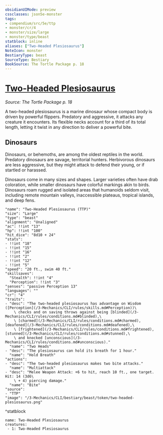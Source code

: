 ```yaml
---
obsidianUIMode: preview
cssclasses: json5e-monster
tags:
- compendium/src/5e/ttp
- monster/cr/4
- monster/size/large
- monster/type/beast
statblock: inline
aliases: ["Two-Headed Plesiosaurus"]
NoteIcon: monster
BestiaryType: beast
SourceType: Bestiary
BookSource: The Tortle Package p. 18
---
```

# [Two-Headed Plesiosaurus](3-Mechanics\CLI\bestiary\beast/two-headed-plesiosaurus-ttp.md)
*Source: The Tortle Package p. 18*  

A two-headed plesiosaurus is a marine dinosaur whose compact body is driven by powerful flippers. Predatory and aggressive, it attacks any creature it encounters. Its flexible necks account for a third of its total length, letting it twist in any direction to deliver a powerful bite.

## Dinosaurs

Dinosaurs, or behemoths, are among the oldest reptiles in the world. Predatory dinosaurs are savage, territorial hunters. Herbivorous dinosaurs are less aggressive, but they might attack to defend their young, or if startled or harassed.

Dinosaurs come in many sizes and shapes. Larger varieties often have drab coloration, while smaller dinosaurs have colorful markings akin to birds. Dinosaurs roam rugged and isolated areas that humanoids seldom visit, including remote mountain valleys, inaccessible plateaus, tropical islands, and deep fens.

```statblock
"name": "Two-Headed Plesiosaurus (TTP)"
"size": "Large"
"type": "beast"
"alignment": "Unaligned"
"ac": !!int "13"
"hp": !!int "100"
"hit_dice": "8d10 + 24"
"stats":
- !!int "18"
- !!int "15"
- !!int "16"
- !!int "2"
- !!int "12"
- !!int "5"
"speed": "20 ft., swim 40 ft."
"skillsaves":
  "Stealth": !!int "4"
  "Perception": !!int "3"
"senses": "passive Perception 13"
"languages": ""
"cr": "4"
"traits":
- "desc": "The two-headed plesiosaurus has advantage on Wisdom ([Perception](/3-Mechanics/CLI/rules/skills.md#Perception))\
    \ checks and on saving throws against being [blinded](/3-Mechanics/CLI/rules/conditions.md#blinded),\
    \ [charmed](/3-Mechanics/CLI/rules/conditions.md#charmed), [deafened](/3-Mechanics/CLI/rules/conditions.md#deafened),\
    \ [frightened](/3-Mechanics/CLI/rules/conditions.md#frightened), [stunned](/3-Mechanics/CLI/rules/conditions.md#stunned),\
    \ and knocked [unconscious](/3-Mechanics/CLI/rules/conditions.md#unconscious)."
  "name": "Two Heads"
- "desc": "The plesiosaurus can hold its breath for 1 hour."
  "name": "Hold Breath"
"actions":
- "desc": "The two-headed plesiosaurus makes two bite attacks."
  "name": "Multiattack"
- "desc": "Melee Weapon Attack: +6 to hit, reach 10 ft., one target. Hit: 14 (3d6\
    \ + 4) piercing damage."
  "name": "Bite"
"source":
- "TTP"
"image": "/3-Mechanics/CLI/bestiary/beast/token/two-headed-plesiosaurus.png"
```
^statblock

```encounter-table
name: Two-Headed Plesiosaurus
creatures:
 - 1: Two-Headed Plesiosaurus
```